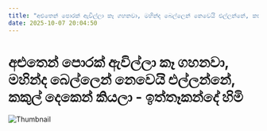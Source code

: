 ```yaml
---
title: "අළුතෙන් පොරක් ඇවිල්ලා කෑ ගහනවා, මහින්ද බෙල්ලෙන් නෙවෙයි එල්ලන්නේ, කකුල් දෙකෙන් කියලා - ඉත්තෑකන්දේ හිමි"
date: 2025-10-07 20:04:50
---
```


# අළුතෙන් පොරක් ඇවිල්ලා කෑ ගහනවා, මහින්ද බෙල්ලෙන් නෙවෙයි එල්ලන්නේ, කකුල් දෙකෙන් කියලා - ඉත්තෑකන්දේ හිමි

![Thumbnail](https://helakuru.sgp1.cdn.digitaloceanspaces.com/esana/images/lib/iththekande.jpg)

